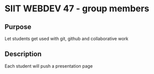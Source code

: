 # SIIT WEBDEV 47  - group members

## Purpose
Let students get used with git, github and collaborative work

## Description
Each student will push a presentation page